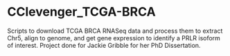 # CClevenger_TCGA-BRCA
Scripts to download TCGA BRCA RNASeq data and process them to extract Chr5, align to genome, and get gene expression to identify a PRLR isoform of interest.  Project done for Jackie Gribble for her PhD Dissertation.
